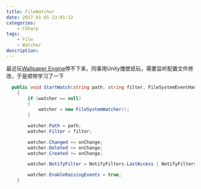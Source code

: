 ```yaml
---
title: FileWatcher
date: 2017-01-05 23:01:12
categories: 
	- CSharp
tags: 
	- File
	- Watcher
description:
---
```


最近玩[Wallpaper Engine](http://store.steampowered.com/app/431960/)停不下来，同事用Unity撸壁纸玩，需要监听配置文件修改，于是顺带学习了一下 

<!--more-->

```csharp
  public void StartWatch(string path, string filter, FileSystemEventHandler onChange)
    {
        if (watcher == null)
        {
            watcher = new FileSystemWatcher();
        }

        watcher.Path = path;
        watcher.Filter = filter;

        watcher.Changed += onChange;
        watcher.Deleted += onChange;
        watcher.Created += onChange;

        watcher.NotifyFilter = NotifyFilters.LastAccess | NotifyFilters.LastWrite;

        watcher.EnableRaisingEvents = true;
    }
```